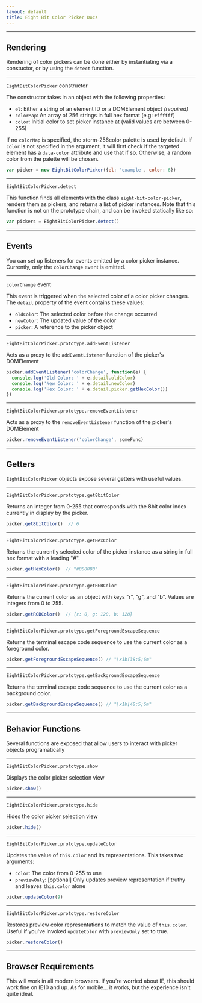 ```yaml
---
layout: default
title: Eight Bit Color Picker Docs
---
```


---

Rendering
---------

Rendering of color pickers can be done either by instantiating via a
constuctor, or by using the `detect` function.

---

`EightBitColorPicker` constructor


The constructor takes in an object with the following properties:

* `el`: Either a string of an element ID or a DOMElement object *(required)*
* `colorMap`: An array of 256 strings in full hex format (e.g: `#ffffff`)
* `color`: Initial color to set picker instance at (valid values are between 0-255)

If no `colorMap` is specified, the xterm-256color palette is used by default. If
`color` is not specified in the argument, it will first check if the targeted
element has a `data-color` attribute and use that if so. Otherwise, a random
color from the palette will be chosen.

```javascript
var picker = new EightBitColorPicker({el: 'example', color: 6})
```

 <div id="example" class="eight-bit-color-picker" data-color="6"></div>

---

`EightBitColorPicker.detect`


This function finds all elements with the class `eight-bit-color-picker`,
renders them as pickers, and returns a list of picker instances. Note that this
function is not on the prototype chain, and can be invoked statically like so:

```javascript
var pickers = EightBitColorPicker.detect()
```

---

Events
------

You can set up listeners for events emitted by a color picker instance. Currently,
only the `colorChange` event is emitted.

---

`colorChange` event

This event is triggered when the selected color of a color picker changes. The
`detail` property of the event contains these values:

* `oldColor`: The selected color before the change occurred
* `newColor`: The updated value of the color
* `picker`: A reference to the picker object

---

`EightBitColorPicker.prototype.addEventListener`

Acts as a proxy to the `addEventListener` function of the picker's DOMElement

```javascript
picker.addEventListener('colorChange', function(e) {
  console.log('Old Color: ' + e.detail.oldColor)
  console.log('New Color: ' + e.detail.newColor)
  console.log('Hex Color: ' + e.detail.picker.getHexColor())
})
```

---

`EightBitColorPicker.prototype.removeEventListener`

Acts as a proxy to the `removeEventListener` function of the picker's DOMElement

```javascript
picker.removeEventListener('colorChange', someFunc)
```

---

Getters
-------

`EightBitColorPicker` objects expose several getters with useful values.

---

`EightBitColorPicker.prototype.get8bitColor`


Returns an integer from 0-255 that corresponds with the 8bit color index
currently in display by the picker.


```javascript
picker.get8bitColor()  // 6
```

---

`EightBitColorPicker.prototype.getHexColor`


Returns the currently selected color of the picker instance as a string in
full hex format with a leading "#".

```javascript
picker.getHexColor()  // "#008080"
```

---

`EightBitColorPicker.prototype.getRGBColor`

Returns the current color as an object with keys "r", "g", and "b". Values are
integers from 0 to 255.

```javascript
picker.getRGBColor()  // {r: 0, g: 128, b: 128}
```

---

`EightBitColorPicker.prototype.getForegroundEscapeSequence`

Returns the terminal escape code sequence to use the current color as a
foreground color.

```javascript
picker.getForegroundEscapeSequence() // "\x1b[38;5;6m"
```

---

`EightBitColorPicker.prototype.getBackgroundEscapeSequence`

Returns the terminal escape code sequence to use the current color as a
background color.

```javascript
picker.getBackgroundEscapeSequence() // "\x1b[48;5;6m"
```

---

Behavior Functions
------------------

Several functions are exposed that allow users to interact with picker objects
programatically

---

`EightBitColorPicker.prototype.show`

Displays the color picker selection view

```javascript
picker.show()
```

---

`EightBitColorPicker.prototype.hide`

Hides the color picker selection view

```javascript
picker.hide()
```

---

`EightBitColorPicker.prototype.updateColor`

Updates the value of `this.color` and its representations. This takes two
arguments:

* `color`: The color from 0-255 to use
* `previewOnly`: [optional] Only updates preview representation if truthy and
  leaves `this.color` alone

```javascript
picker.updateColor(9)
```

---

`EightBitColorPicker.prototype.restoreColor`

Restores preview color representations to match the value of `this.color`.
Useful if you've invoked `updateColor` with `previewOnly` set to true.

```javascript
picker.restoreColor()
```

---

Browser Requirements
--------------------
This will work in all modern browsers. If you're worried about IE, this should
work fine on IE10 and up. As for mobile... it works, but the experience isn't
quite ideal.
